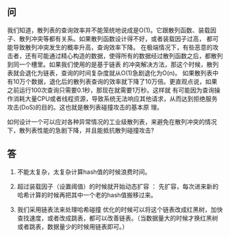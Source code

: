 ## 问

我们知道，散列表的查询效率并不能笼统地说成是O(1)。它跟散列函数、装载因子、散列冲突等都有关系。如果散列函数设计得不好，或者装载因子过高， 都可能导致散列冲突发生的概率升高，查询效率下降。
在极端情况下，有些恶意的攻击者，还有可能通过精心构造的数据，使得所有的数据经过散列函数之后，都散列到同一个槽里。如果我们使用的是基于链表 的冲突解决方法，那这个时候，散列表就会退化为链表，查询的时间复杂度就从O(1)急剧退化为O(n)。
如果散列表中有10万个数据，退化后的散列表查询的效率就下降了10万倍。更直观点说，如果之前运行100次查询只需要0.1秒，那现在就需要1万秒。这样就 有可能因为查询操作消耗大量CPU或者线程资源，导致系统无法响应其他请求，从而达到拒绝服务攻击(DoS)的目的。这也就是散列表碰撞攻击的基本原 理。

如何设计一个可以应对各种异常情况的工业级散列表，来避免在散列冲突的情况下，散列表性能的急剧下降，并且能抵抗散列碰撞攻击?

## 答

1. 不能太复杂，太复杂计算hash值的时候浪费时间。

2. 超过装载因子（设置阈值）的时候就开始动态扩容 ： 先扩容，每次进来新的哈希计算的时候再把其中一个老的hash值搬移过来。

3. 我们采用链表法来处理哈希碰撞 优化的时候可以将这个链表改成红黑树，加快查找速度，或者改成跳表，都可以改善链表。（当数据量大的时候才换红黑树或者跳表，数据量少的时候用链表即可。）
